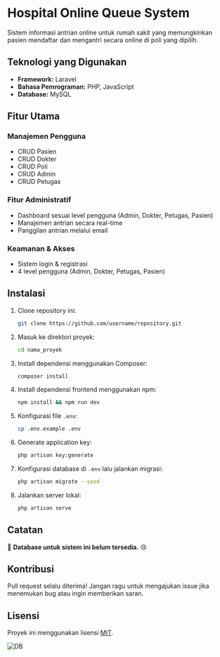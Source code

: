 # Hospital Online Queue System

Sistem informasi antrian online untuk rumah sakit yang memungkinkan pasien mendaftar dan mengantri secara online di poli yang dipilih.

## Teknologi yang Digunakan
- **Framework:** Laravel
- **Bahasa Pemrograman:** PHP, JavaScript
- **Database:** MySQL

## Fitur Utama
### Manajemen Pengguna
- CRUD Pasien
- CRUD Dokter
- CRUD Poli
- CRUD Admin
- CRUD Petugas

### Fitur Administratif
- Dashboard sesuai level pengguna (Admin, Dokter, Petugas, Pasien)
- Manajemen antrian secara real-time
- Panggilan antrian melalui email

### Keamanan & Akses
- Sistem login & registrasi
- 4 level pengguna (Admin, Dokter, Petugas, Pasien)

## Instalasi
1. Clone repository ini:
   ```sh
   git clone https://github.com/username/repository.git
   ```
2. Masuk ke direktori proyek:
   ```sh
   cd nama_proyek
   ```
3. Install dependensi menggunakan Composer:
   ```sh
   composer install
   ```
4. Install dependensi frontend menggunakan npm:
   ```sh
   npm install && npm run dev
   ```
5. Konfigurasi file `.env`:
   ```sh
   cp .env.example .env
   ```
6. Generate application key:
   ```sh
   php artisan key:generate
   ```
7. Konfigurasi database di `.env` lalu jalankan migrasi:
   ```sh
   php artisan migrate --seed
   ```
8. Jalankan server lokal:
   ```sh
   php artisan serve
   ```

## Catatan
💾 **Database untuk sistem ini belum tersedia.** 😢

## Kontribusi
Pull request selalu diterima! Jangan ragu untuk mengajukan issue jika menemukan bug atau ingin memberikan saran.

## Lisensi
Proyek ini menggunakan lisensi [MIT](LICENSE).


![DB](https://user-images.githubusercontent.com/62735019/147570152-6ab95589-65d4-49c3-a6e0-851987299002.png)






